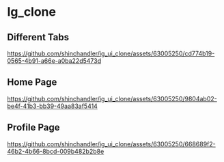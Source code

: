 # Ig_clone

## Different Tabs

https://github.com/shinchandler/ig_ui_clone/assets/63005250/cd774b19-0565-4b91-a66e-a0ba22d5473d

## Home Page

https://github.com/shinchandler/ig_ui_clone/assets/63005250/9804ab02-be4f-41b3-bb39-49aa83af5414

## Profile Page

https://github.com/shinchandler/ig_ui_clone/assets/63005250/668689f2-46b2-4b66-8bcd-009b482b2b8e





